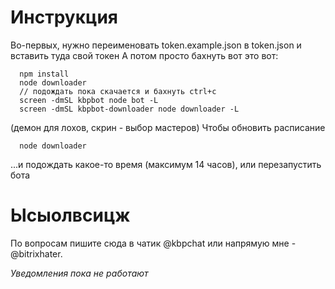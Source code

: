 # Инструкция
Во-первых, нужно переименовать token.example.json в token.json и вставить туда свой токен
А потом просто бахнуть вот это вот:
```
  npm install
  node downloader
  // подождать пока скачается и бахнуть ctrl+c
  screen -dmSL kbpbot node bot -L
  screen -dmSL kbpbot-downloader node downloader -L
```
(демон для лохов, скрин - выбор мастеров)
Чтобы обновить расписание
```
  node downloader
```
...и подождать какое-то время (максимум 14 часов), или перезапустить бота

# Ысыолвсицж
По вопросам пишите сюда в чатик @kbpchat или напрямую мне - @bitrixhater.

*Уведомления пока не работают*